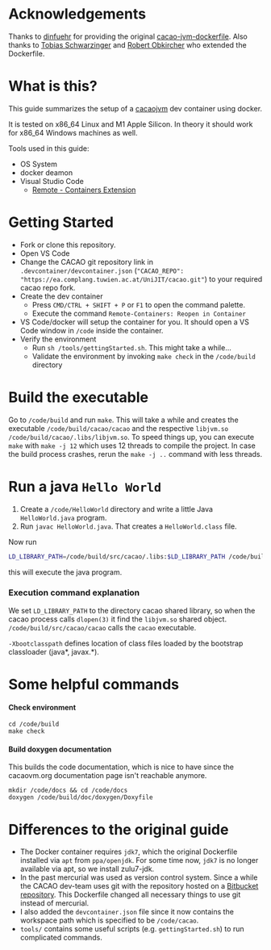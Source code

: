# Acknowledgements

Thanks to [dinfuehr](https://gist.github.com/dinfuehr) for providing the original [cacao-jvm-dockerfile](https://gist.github.com/dinfuehr/ab83ad825cd24be0e816588d0465a7fb).
Also thanks to [Tobias Schwarzinger](https://github.com/tobixdev) and [Robert Obkircher](https://github.com/RobertObkircher) who extended the Dockerfile.

# What is this?

This guide summarizes the setup of a [cacaojvm](http://www.cacaojvm.org/) dev container using docker.

It is tested on x86_64 Linux and M1 Apple Silicon. In theory it should work for x86_64 Windows machines as well.

Tools used in this guide:
* OS System
* docker deamon
* Visual Studio Code
    * [Remote - Containers Extension](https://marketplace.visualstudio.com/items?itemName=ms-vscode-remote.remote-containers)

# Getting Started

* Fork or clone this repository.
* Open VS Code
* Change the CACAO git repository link in `.devcontainer/devcontainer.json` (`"CACAO_REPO": "https://ea.complang.tuwien.ac.at/UniJIT/cacao.git"`) to your required cacao repo fork.
* Create the dev container
    * Press `CMD/CTRL + SHIFT + P` or `F1` to open the command palette.
    * Execute the command `Remote-Containers: Reopen in Container`
* VS Code/docker will setup the container for you. It should open a VS Code window in `/code` inside the container.
* Verify the environment
  * Run `sh /tools/gettingStarted.sh`. This might take a while...
  * Validate the environment by invoking `make check` in the `/code/build` directory

# Build the executable

Go to `/code/build` and run `make`. This will take a while and creates the executable `/code/build/cacao/cacao` and the respective `libjvm.so` `/code/build/cacao/.libs/libjvm.so`. 
To speed things up, you can execute `make` with `make -j 12` which uses 12 threads to compile the project. In case the build process crashes, rerun the `make -j ..` command with less threads.

# Run a java `Hello World`

1. Create a `/code/HelloWorld` directory and write a little Java `HelloWorld.java` program.
2. Run `javac HelloWorld.java`. That creates a `HelloWorld.class` file.

Now run
```bash
LD_LIBRARY_PATH=/code/build/src/cacao/.libs:$LD_LIBRARY_PATH /code/build/src/cacao/cacao -Xbootclasspath:/code/build/src/classes/classes:/usr/local/classpath/share/classpath/glibj.zip HelloWorld
```
this will execute the java program.
### Execution command explanation

We set `LD_LIBRARY_PATH` to the directory cacao shared library, so when the cacao process calls `dlopen(3)` it find the `libjvm.so` shared object. 
`/code/build/src/cacao/cacao` calls the `cacao` executable.

`-Xbootclasspath` defines location of class files loaded by the bootstrap classloader (java*, javax.*).

# Some helpful commands

#### Check environment
```
cd /code/build 
make check
```
#### Build doxygen documentation
This builds the code documentation, which is nice to have since the cacaovm.org documentation page isn't reachable anymore.
```
mkdir /code/docs && cd /code/docs
doxygen /code/build/doc/doxygen/Doxyfile
```
# Differences to the original guide

* The Docker container requires `jdk7`, which the original Dockerfile installed via `apt` from `ppa/openjdk`. For some time now, `jdk7` is no longer available via apt, so we install zulu7-jdk.
* In the past mercurial was used as version control system. Since a while the CACAO dev-team uses git with the repository hosted on a [Bitbucket repository](https://bitbucket.org/cacaovm/cacao/src/master/). This Dockerfile changed all necessary things to use git instead of mercurial.
* I also added the `devcontainer.json` file since it now contains the workspace path which is specified to be `/code/cacao`.
* `tools/` contains some useful scripts (e.g. `gettingStarted.sh`) to run complicated commands.